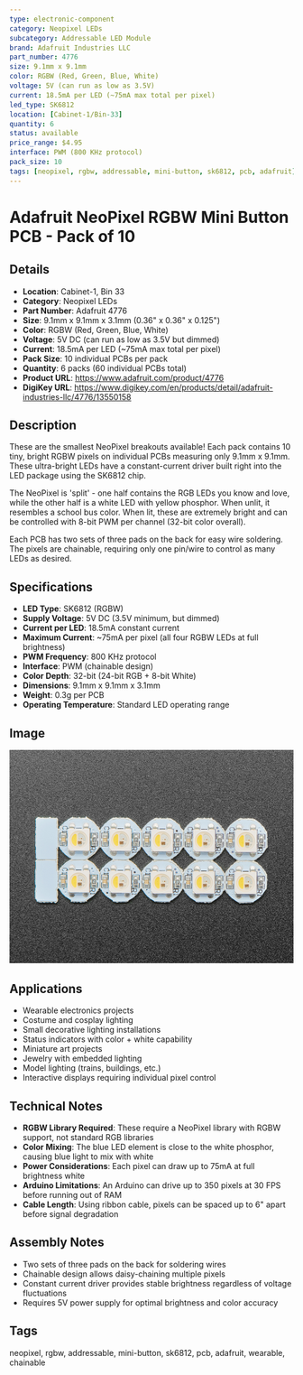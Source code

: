 ```yaml
---
type: electronic-component
category: Neopixel LEDs
subcategory: Addressable LED Module
brand: Adafruit Industries LLC
part_number: 4776
size: 9.1mm x 9.1mm
color: RGBW (Red, Green, Blue, White)
voltage: 5V (can run as low as 3.5V)
current: 18.5mA per LED (~75mA max total per pixel)
led_type: SK6812
location: [Cabinet-1/Bin-33]
quantity: 6
status: available
price_range: $4.95
interface: PWM (800 KHz protocol)
pack_size: 10
tags: [neopixel, rgbw, addressable, mini-button, sk6812, pcb, adafruit]
---
```


# Adafruit NeoPixel RGBW Mini Button PCB - Pack of 10

## Details

- **Location**: Cabinet-1, Bin 33
- **Category**: Neopixel LEDs
- **Part Number**: Adafruit 4776
- **Size**: 9.1mm x 9.1mm x 3.1mm (0.36" x 0.36" x 0.125")
- **Color**: RGBW (Red, Green, Blue, White)
- **Voltage**: 5V DC (can run as low as 3.5V but dimmed)
- **Current**: 18.5mA per LED (~75mA max total per pixel)
- **Pack Size**: 10 individual PCBs per pack
- **Quantity**: 6 packs (60 individual PCBs total)
- **Product URL**: https://www.adafruit.com/product/4776
- **DigiKey URL**: https://www.digikey.com/en/products/detail/adafruit-industries-llc/4776/13550158

## Description

These are the smallest NeoPixel breakouts available! Each pack contains 10 tiny, bright RGBW pixels on individual PCBs measuring only 9.1mm x 9.1mm. These ultra-bright LEDs have a constant-current driver built right into the LED package using the SK6812 chip.

The NeoPixel is 'split' - one half contains the RGB LEDs you know and love, while the other half is a white LED with yellow phosphor. When unlit, it resembles a school bus color. When lit, these are extremely bright and can be controlled with 8-bit PWM per channel (32-bit color overall).

Each PCB has two sets of three pads on the back for easy wire soldering. The pixels are chainable, requiring only one pin/wire to control as many LEDs as desired.

## Specifications

- **LED Type**: SK6812 (RGBW)
- **Supply Voltage**: 5V DC (3.5V minimum, but dimmed)
- **Current per LED**: 18.5mA constant current
- **Maximum Current**: ~75mA per pixel (all four RGBW LEDs at full brightness)
- **PWM Frequency**: 800 KHz protocol
- **Interface**: PWM (chainable design)
- **Color Depth**: 32-bit (24-bit RGB + 8-bit White)
- **Dimensions**: 9.1mm x 9.1mm x 3.1mm
- **Weight**: 0.3g per PCB
- **Operating Temperature**: Standard LED operating range

## Image

![Adafruit NeoPixel RGBW Mini Button PCB Pack of 10](../attachments/adafruit-4776-neopixel-mini-button.jpg)

## Applications

- Wearable electronics projects
- Costume and cosplay lighting
- Small decorative lighting installations
- Status indicators with color + white capability
- Miniature art projects
- Jewelry with embedded lighting
- Model lighting (trains, buildings, etc.)
- Interactive displays requiring individual pixel control

## Technical Notes

- **RGBW Library Required**: These require a NeoPixel library with RGBW support, not standard RGB libraries
- **Color Mixing**: The blue LED element is close to the white phosphor, causing blue light to mix with white
- **Power Considerations**: Each pixel can draw up to 75mA at full brightness white
- **Arduino Limitations**: An Arduino can drive up to 350 pixels at 30 FPS before running out of RAM
- **Cable Length**: Using ribbon cable, pixels can be spaced up to 6" apart before signal degradation

## Assembly Notes

- Two sets of three pads on the back for soldering wires
- Chainable design allows daisy-chaining multiple pixels
- Constant current driver provides stable brightness regardless of voltage fluctuations
- Requires 5V power supply for optimal brightness and color accuracy

## Tags

neopixel, rgbw, addressable, mini-button, sk6812, pcb, adafruit, wearable, chainable
